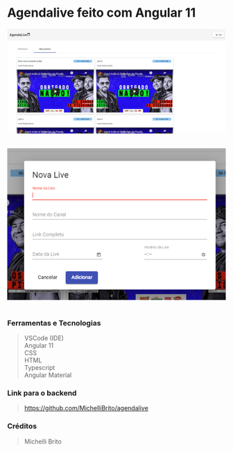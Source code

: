 # Agendalive feito com Angular 11

![Lives](src/telas/home-page.PNG) <br><br>

![Nova live](src/telas/nova-live.PNG) <br><br>

### Ferramentas e Tecnologias
> VSCode (IDE) <br>
> Angular 11 <br>
> CSS <br>
> HTML <br>
> Typescript <br>
> Angular Material <br>
> 
### Link para o backend 
> https://github.com/MichelliBrito/agendalive <br>
### Créditos 
> Michelli Brito <br>